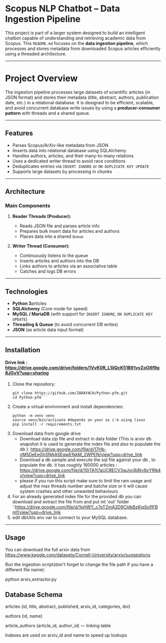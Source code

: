 # Scopus NLP Chatbot – Data Ingestion Pipeline

This project is part of a larger system designed to build an intelligent chatbot capable of understanding and retrieving academic data from Scopus. This `README.md` focuses on the **data ingestion pipeline**, which processes and stores metadata from downloaded Scopus articles efficiently using a threaded architecture.

--- 

# Project Overview

The ingestion pipeline processes large datasets of scientific articles (in JSON format) and stores their metadata (title, abstract, authors, publication date, etc.) in a relational database. It is designed to be efficient, scalable, and avoid concurrent database write issues by using a **producer-consumer pattern** with threads and a shared queue.

---

## Features

- Parses Scopus/ArXiv-like metadata from JSON
- iInserts data into relational database using SQLAlchemy
- Handles authors, articles, and their many-to-many relations
- Uses a dedicated writer thread to avoid race conditions
- Deduplicates entries via `INSERT IGNORE` or `ON DUPLICATE KEY UPDATE`
- Supports large datasets by processing in chunks

---

## Architecture

### Main Components

1. **Reader Threads (Producer):**
   - Reads JSON file and parses article info
   - Prepares bulk insert data for articles and authors
   - Places data into a shared `Queue`

2. **Writer Thread (Consumer):**
   - Continuously listens to the queue
   - Inserts articles and authors into the DB
   - Links authors to articles via an associative table
   - Catches and logs DB errors

---

## Technologies

- **Python 3**articles
- **SQLAlchemy** (Core mode for speed)
- **MySQL / MariaDB** (with support for `INSERT IGNORE`, `ON DUPLICATE KEY UPDATE`)
- **Threading & Queue** (to avoid concurrent DB writes)
- **JSON** (as article data input format)

---

## Installation
#### Drive link : https://drive.google.com/drive/folders/1VvK0R_L1iIQcK51B91vvZoO8f9g8JGvV?usp=sharing ### 
1. Clone the repository:
   ```
   git clone https://github.com/ZARAYACH/Python-pfm.git
   cd Python-pfm```
2. Create a virtual environment and install dependencies:
   ```
   python -m venv venv
   source venv/bin/activate #depends on your os i'm using linux
   pip install -r requirements.txt 
   ```
3. Download data from google drive 
   - Download data zip file and extract in data folder (This is arxiv db snapshot it is used to generate the index file and also to populate the db ): https://drive.google.com/file/d/17Hb-vM5DeEeGhSNAASEqwEfkkM_2WPEN/view?usp=drive_link
   - Download a db sample and execute the sql file against your db , to populate the db. it has roughly 160000 articles : https://drive.google.com/file/d/10jTA1t7aUCRECV3wJyc8j8tv8xYRlk4y/view?usp=drive_link
   - please if you run this script make sure to limit the ram usage and adjust the max threads number and batche size or it will cause system crashes and other unwanted behaviours
4. For an already generated index file for the provided db you can download and extract the file from and put int 'out' folder ':https://drive.google.com/file/d/1pHWY_c7oTZmA2D9CldkBzKjqSoflFBmf/view?usp=drive_link 
5. edit dbUtils env var to connect to your MySQL database. 
---
## Usage

You can download the full arxiv data from https://www.kaggle.com/datasets/Cornell-University/arxiv/suggestions

Run the ingestion script(don't forget to change the file path if you have a different file name):

python arxiv_extractor.py 

## Database Schema

articles (id, title, abstract, published, arxiv_id, categories, doi)

authors (id, name)

article_authors (article_id, author_id) — linking table

Indexes are used on arxiv_id and name to speed up lookups
